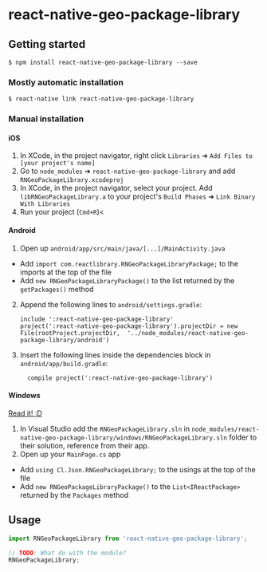 
# react-native-geo-package-library

## Getting started

`$ npm install react-native-geo-package-library --save`

### Mostly automatic installation

`$ react-native link react-native-geo-package-library`

### Manual installation


#### iOS

1. In XCode, in the project navigator, right click `Libraries` ➜ `Add Files to [your project's name]`
2. Go to `node_modules` ➜ `react-native-geo-package-library` and add `RNGeoPackageLibrary.xcodeproj`
3. In XCode, in the project navigator, select your project. Add `libRNGeoPackageLibrary.a` to your project's `Build Phases` ➜ `Link Binary With Libraries`
4. Run your project (`Cmd+R`)<

#### Android

1. Open up `android/app/src/main/java/[...]/MainActivity.java`
  - Add `import com.reactlibrary.RNGeoPackageLibraryPackage;` to the imports at the top of the file
  - Add `new RNGeoPackageLibraryPackage()` to the list returned by the `getPackages()` method
2. Append the following lines to `android/settings.gradle`:
  	```
  	include ':react-native-geo-package-library'
  	project(':react-native-geo-package-library').projectDir = new File(rootProject.projectDir, 	'../node_modules/react-native-geo-package-library/android')
  	```
3. Insert the following lines inside the dependencies block in `android/app/build.gradle`:
  	```
      compile project(':react-native-geo-package-library')
  	```

#### Windows
[Read it! :D](https://github.com/ReactWindows/react-native)

1. In Visual Studio add the `RNGeoPackageLibrary.sln` in `node_modules/react-native-geo-package-library/windows/RNGeoPackageLibrary.sln` folder to their solution, reference from their app.
2. Open up your `MainPage.cs` app
  - Add `using Cl.Json.RNGeoPackageLibrary;` to the usings at the top of the file
  - Add `new RNGeoPackageLibraryPackage()` to the `List<IReactPackage>` returned by the `Packages` method


## Usage
```javascript
import RNGeoPackageLibrary from 'react-native-geo-package-library';

// TODO: What do with the module?
RNGeoPackageLibrary;
```
  